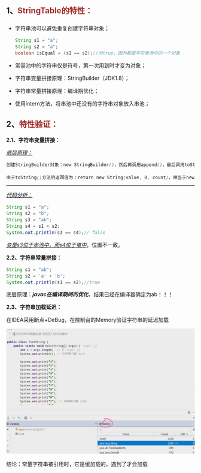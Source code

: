 ## 1、<span style="color:brown">StringTable的特性：</span>

### <!--别名: 串池、字符串常量池、Stringpool-->

### <!--串池为Hash表结构-->

- 字符串池可以避免重复创建字符串对象；

  ```java
  String s1 = "a";
  String s2 = "a";
  boolean isEqual = (s1 == s2);//为true，因为都是字符串池中的一个对象
  ```

- 常量池中的字符串仅是符号，第一次用到时才变为对象；

- 字符串变量拼接原理：StringBuilder（JDK1.8）；

- 字符串常量拼接原理：编译期优化；

- 使用intern方法，将串池中还没有的字符串对象放入串池；

## 2、<span style="color:brown">特性验证：</span>

**2.1、字符串变量拼接：**

<u>*底层原理：*</u>

```scss
创建StringBuilder对象：new StringBuilder()，然后再调用append()，最后调用toString()

由于toString()方法的返回值为：return new String(value, 0, count)，相当于new String(...)
```

---

<u>*代码分析：*</u>

```java
String s1 = "a";
String s2 = "b";
String s3 = "ab";
String s4 = s1 + s2;
System.out.println(s3 == s4);// false
```

<u>*变量s3位于串池中，而s4位于堆中*</u>，位置不一致。

**2.2、字符串常量拼接：**

```java
String s1 = "ab";
String s2 = 'a' + 'b';
System.out.println(s1 == s2);//true
```

底层原理：***javac在编译期间的优化***，结果已经在编译器确定为ab！！！

**2.3、字符串加载延迟：**

在IDEA采用断点+DeBug，在控制台的Memory验证字符串的延迟加载

<img src="https://raw.githubusercontent.com/root-bine/image/main/Typora-image/%E5%AD%97%E7%AC%A6%E4%B8%B2%E5%8A%A0%E8%BD%BD%E5%BB%B6%E8%BF%9F.png" alt="image-20221116220746532" style="zoom:67%;" />

结论：常量字符串被引用时，它是缓加载的，遇到了才会加载
